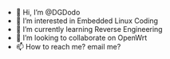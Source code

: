 - 👋 Hi, I’m @DGDodo
- 👀 I’m interested in Embedded Linux Coding
- 🌱 I’m currently learning Reverse Engineering
- 💞️ I’m looking to collaborate on OpenWrt
- 📫 How to reach me? email me?

<!---
DGDodo/DGDodo is a ✨ special ✨ repository because its `README.md` (this file) appears on your GitHub profile.
You can click the Preview link to take a look at your changes.
--->
